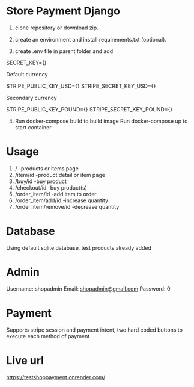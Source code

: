 # Store Payment Django 

1. clone repository or download zip.

2. create an environment and install requirements.txt (optional).

3. create .env file in parent folder and add

  SECRET_KEY={}

  Default currency

  STRIPE_PUBLIC_KEY_USD={}
  STRIPE_SECRET_KEY_USD={}

  Secondary currency

  STRIPE_PUBLIC_KEY_POUND={}
  STRIPE_SECRET_KEY_POUND={}

  

4. Run docker-compose build to build image Run docker-compose up to start container

# Usage

1. / -products or items page
2. /item/id -product detail or item page
3. /buy/id -buy product
4. /checkout/id -buy product(s)
5. /order_item/id -add item to order
6. /order_item/add/id -increase quantity
7. /order_item/remove/id -decrease quantity


# Database

Using default sqlite database, test products already added

# Admin

Username: shopadmin
Email: shopadmin@gmail.com
Password: 0

# Payment

Supports stripe session and payment intent, two hard coded buttons to execute each method of payment 

# Live url

https://testshoppayment.onrender.com/
